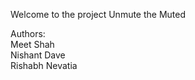 Welcome to the project Unmute the Muted

Authors: <br>
Meet Shah <br>
Nishant Dave <br>
Rishabh Nevatia
